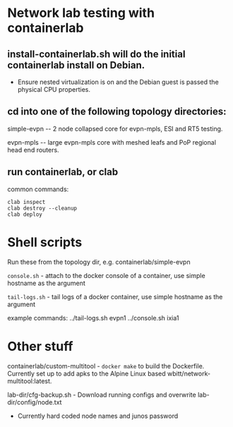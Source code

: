 # Network lab testing with containerlab

## install-containerlab.sh will do the initial containerlab install on Debian.
- Ensure nested virtualization is on and the Debian guest is passed the physical CPU properties.


## cd into one of the following topology directories:

simple-evpn -- 2 node collapsed core for evpn-mpls, ESI and RT5 testing.

evpn-mpls -- large evpn-mpls core with meshed leafs and PoP regional head end routers.

## run containerlab, or clab 
common commands:

```
clab inspect
clab destroy --cleanup
clab deploy
```


# Shell scripts
Run these from the topology dir, e.g. containerlab/simple-evpn

`console.sh`  - attach to the docker console of a container, use simple hostname as the argument

`tail-logs.sh` - tail logs of a docker container, use simple hostname as the argument

example commands:
../tail-logs.sh evpn1
../console.sh ixia1


# Other stuff

containerlab/custom-multitool - `docker make` to build the Dockerfile. Currently set up to add apks to the Alpine Linux based wbitt/network-multitool:latest.

lab-dir/cfg-backup.sh - Download running configs and overwrite lab-dir/config/node.txt
- Currently hard coded node names and junos password
